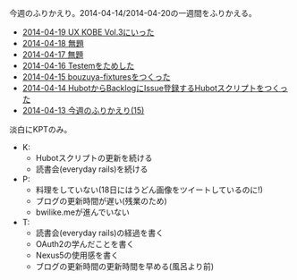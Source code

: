 今週のふりかえり。2014-04-14/2014-04-20の一週間をふりかえる。

- [2014-04-19 UX KOBE Vol.3にいった](http://blog.bouzuya.net/2014/04/19/diary/)
- [2014-04-18 無題](http://blog.bouzuya.net/2014/04/18/diary/)
- [2014-04-17 無題](http://blog.bouzuya.net/2014/04/17/diary/)
- [2014-04-16 Testemをためした](http://blog.bouzuya.net/2014/04/16/diary/)
- [2014-04-15 bouzuya-fixturesをつくった](http://blog.bouzuya.net/2014/04/15/diary/)
- [2014-04-14 HubotからBacklogにIssue登録するHubotスクリプトをつくった](http://blog.bouzuya.net/2014/04/14/diary/)
- [2014-04-13 今週のふりかえり(15)](http://blog.bouzuya.net/2014/04/13/diary/)

淡白にKPTのみ。

- K:
  - Hubotスクリプトの更新を続ける
  - 読書会(everyday rails)を続ける
- P:
  - 料理をしていない(18日にはうどん画像をツイートしているのに!)
  - ブログの更新時間が遅い(残業のため)
  - bwilike.meが進んでいない
- T:
  - 読書会(everyday rails)の経過を書く
  - OAuth2の学んだことを書く
  - Nexus5の使用感を書く
  - ブログの更新時間の更新時間を早める(風呂より前)


